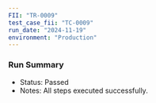 ```yaml
---
FII: "TR-0009"
test_case_fii: "TC-0009"
run_date: "2024-11-19"
environment: "Production"
---
```

### Run Summary
- Status: Passed
- Notes: All steps executed successfully.